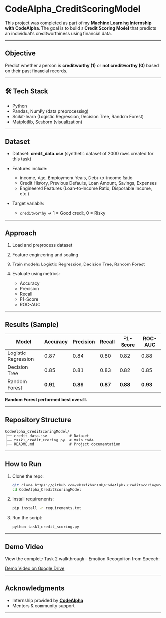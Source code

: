 # CodeAlpha\_CreditScoringModel

This project was completed as part of my **Machine Learning Internship with CodeAlpha**.
The goal is to build a **Credit Scoring Model** that predicts an individual's creditworthiness using financial data.

---

##  Objective

Predict whether a person is **creditworthy (1)** or **not creditworthy (0)** based on their past financial records.

---

## 🛠 Tech Stack

* Python 
* Pandas, NumPy (data preprocessing)
* Scikit-learn (Logistic Regression, Decision Tree, Random Forest)
* Matplotlib, Seaborn (visualization)

---

## Dataset

* Dataset: **credit\_data.csv** (synthetic dataset of 2000 rows created for this task)
* Features include:

  * Income, Age, Employment Years, Debt-to-Income Ratio
  * Credit History, Previous Defaults, Loan Amount, Savings, Expenses
  * Engineered Features (Loan-to-Income Ratio, Disposable Income, etc.)
* Target variable:

  * `creditworthy` → 1 = Good credit, 0 = Risky

---

##  Approach

1. Load and preprocess dataset
2. Feature engineering and scaling
3. Train models: Logistic Regression, Decision Tree, Random Forest
4. Evaluate using metrics:

   * Accuracy
   * Precision
   * Recall
   * F1-Score
   * ROC-AUC

---

##  Results (Sample)

| Model               | Accuracy | Precision | Recall   | F1-Score | ROC-AUC  |
| ------------------- | -------- | --------- | -------- | -------- | -------- |
| Logistic Regression | 0.87     | 0.84      | 0.80     | 0.82     | 0.88     |
| Decision Tree       | 0.85     | 0.81      | 0.83     | 0.82     | 0.85     |
| Random Forest       | **0.91** | **0.89**  | **0.87** | **0.88** | **0.93** |

 **Random Forest performed best overall.**

---

##  Repository Structure

```
CodeAlpha_CreditScoringModel/
│── credit_data.csv          # Dataset
│── task1_credit_scoring.py  # Main code
│── README.md                # Project documentation
```

---

##  How to Run

1. Clone the repo:

   ```bash
   git clone https://github.com/shaafkhan10k/CodeAlpha_CreditScoringModel.git
   cd CodeAlpha_CreditScoringModel
   ```
2. Install requirements:

   ```bash
   pip install -r requirements.txt
   ```
3. Run the script:

   ```bash
   python task1_credit_scoring.py
   ```

---
##  Demo Video
View the complete Task 2 walkthrough – Emotion Recognition from Speech:

[Demo Video on Google Drive](https://drive.google.com/file/d/1Cyn6GvmO8H0z6O6pLaExZ_UqJ7xl9rxX/view?usp=sharing)

---

##  Acknowledgments

* Internship provided by **[CodeAlpha](https://www.codealpha.tech/)**
* Mentors & community support

---
